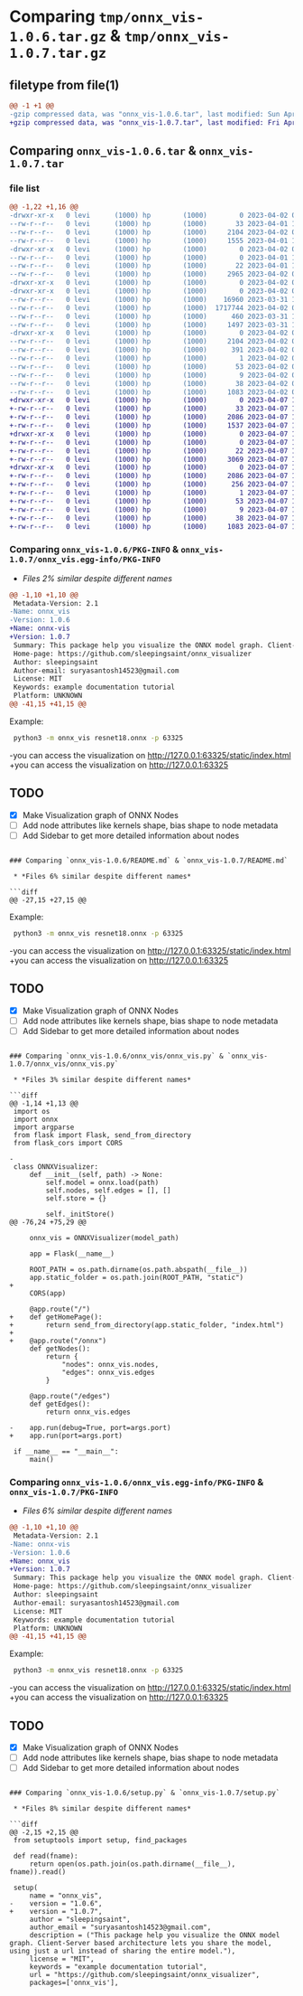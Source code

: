 # Comparing `tmp/onnx_vis-1.0.6.tar.gz` & `tmp/onnx_vis-1.0.7.tar.gz`

## filetype from file(1)

```diff
@@ -1 +1 @@
-gzip compressed data, was "onnx_vis-1.0.6.tar", last modified: Sun Apr  2 08:56:12 2023, max compression
+gzip compressed data, was "onnx_vis-1.0.7.tar", last modified: Fri Apr  7 16:19:16 2023, max compression
```

## Comparing `onnx_vis-1.0.6.tar` & `onnx_vis-1.0.7.tar`

### file list

```diff
@@ -1,22 +1,16 @@
-drwxr-xr-x   0 levi      (1000) hp        (1000)        0 2023-04-02 08:56:12.282396 onnx_vis-1.0.6/
--rw-r--r--   0 levi      (1000) hp        (1000)       33 2023-04-01 19:16:46.000000 onnx_vis-1.0.6/MANIFEST.in
--rw-r--r--   0 levi      (1000) hp        (1000)     2104 2023-04-02 08:56:12.282396 onnx_vis-1.0.6/PKG-INFO
--rw-r--r--   0 levi      (1000) hp        (1000)     1555 2023-04-01 19:34:18.000000 onnx_vis-1.0.6/README.md
-drwxr-xr-x   0 levi      (1000) hp        (1000)        0 2023-04-02 08:56:12.278395 onnx_vis-1.0.6/onnx_vis/
--rw-r--r--   0 levi      (1000) hp        (1000)        0 2023-04-01 18:46:14.000000 onnx_vis-1.0.6/onnx_vis/__init__.py
--rw-r--r--   0 levi      (1000) hp        (1000)       22 2023-04-01 18:47:29.000000 onnx_vis-1.0.6/onnx_vis/__main__.py
--rw-r--r--   0 levi      (1000) hp        (1000)     2965 2023-04-02 06:32:25.000000 onnx_vis-1.0.6/onnx_vis/onnx_vis.py
-drwxr-xr-x   0 levi      (1000) hp        (1000)        0 2023-04-02 08:56:12.278395 onnx_vis-1.0.6/onnx_vis/static/
-drwxr-xr-x   0 levi      (1000) hp        (1000)        0 2023-04-02 08:56:12.278395 onnx_vis-1.0.6/onnx_vis/static/assets/
--rw-r--r--   0 levi      (1000) hp        (1000)    16960 2023-03-31 14:26:55.000000 onnx_vis-1.0.6/onnx_vis/static/assets/index-01359380.css
--rw-r--r--   0 levi      (1000) hp        (1000)  1717744 2023-04-02 08:53:23.000000 onnx_vis-1.0.6/onnx_vis/static/assets/index-3de14fb7.js
--rw-r--r--   0 levi      (1000) hp        (1000)      460 2023-03-31 14:26:55.000000 onnx_vis-1.0.6/onnx_vis/static/index.html
--rw-r--r--   0 levi      (1000) hp        (1000)     1497 2023-03-31 14:26:55.000000 onnx_vis-1.0.6/onnx_vis/static/vite.svg
-drwxr-xr-x   0 levi      (1000) hp        (1000)        0 2023-04-02 08:56:12.278395 onnx_vis-1.0.6/onnx_vis.egg-info/
--rw-r--r--   0 levi      (1000) hp        (1000)     2104 2023-04-02 08:56:12.000000 onnx_vis-1.0.6/onnx_vis.egg-info/PKG-INFO
--rw-r--r--   0 levi      (1000) hp        (1000)      391 2023-04-02 08:56:12.000000 onnx_vis-1.0.6/onnx_vis.egg-info/SOURCES.txt
--rw-r--r--   0 levi      (1000) hp        (1000)        1 2023-04-02 08:56:12.000000 onnx_vis-1.0.6/onnx_vis.egg-info/dependency_links.txt
--rw-r--r--   0 levi      (1000) hp        (1000)       53 2023-04-02 08:56:12.000000 onnx_vis-1.0.6/onnx_vis.egg-info/entry_points.txt
--rw-r--r--   0 levi      (1000) hp        (1000)        9 2023-04-02 08:56:12.000000 onnx_vis-1.0.6/onnx_vis.egg-info/top_level.txt
--rw-r--r--   0 levi      (1000) hp        (1000)       38 2023-04-02 08:56:12.282396 onnx_vis-1.0.6/setup.cfg
--rw-r--r--   0 levi      (1000) hp        (1000)     1083 2023-04-02 08:55:36.000000 onnx_vis-1.0.6/setup.py
+drwxr-xr-x   0 levi      (1000) hp        (1000)        0 2023-04-07 16:19:16.574913 onnx_vis-1.0.7/
+-rw-r--r--   0 levi      (1000) hp        (1000)       33 2023-04-07 11:21:52.000000 onnx_vis-1.0.7/MANIFEST.in
+-rw-r--r--   0 levi      (1000) hp        (1000)     2086 2023-04-07 16:19:16.574913 onnx_vis-1.0.7/PKG-INFO
+-rw-r--r--   0 levi      (1000) hp        (1000)     1537 2023-04-07 16:08:58.000000 onnx_vis-1.0.7/README.md
+drwxr-xr-x   0 levi      (1000) hp        (1000)        0 2023-04-07 16:19:16.570918 onnx_vis-1.0.7/onnx_vis/
+-rw-r--r--   0 levi      (1000) hp        (1000)        0 2023-04-07 11:21:52.000000 onnx_vis-1.0.7/onnx_vis/__init__.py
+-rw-r--r--   0 levi      (1000) hp        (1000)       22 2023-04-07 11:21:52.000000 onnx_vis-1.0.7/onnx_vis/__main__.py
+-rw-r--r--   0 levi      (1000) hp        (1000)     3069 2023-04-07 16:13:43.000000 onnx_vis-1.0.7/onnx_vis/onnx_vis.py
+drwxr-xr-x   0 levi      (1000) hp        (1000)        0 2023-04-07 16:19:16.574913 onnx_vis-1.0.7/onnx_vis.egg-info/
+-rw-r--r--   0 levi      (1000) hp        (1000)     2086 2023-04-07 16:19:16.000000 onnx_vis-1.0.7/onnx_vis.egg-info/PKG-INFO
+-rw-r--r--   0 levi      (1000) hp        (1000)      256 2023-04-07 16:19:16.000000 onnx_vis-1.0.7/onnx_vis.egg-info/SOURCES.txt
+-rw-r--r--   0 levi      (1000) hp        (1000)        1 2023-04-07 16:19:16.000000 onnx_vis-1.0.7/onnx_vis.egg-info/dependency_links.txt
+-rw-r--r--   0 levi      (1000) hp        (1000)       53 2023-04-07 16:19:16.000000 onnx_vis-1.0.7/onnx_vis.egg-info/entry_points.txt
+-rw-r--r--   0 levi      (1000) hp        (1000)        9 2023-04-07 16:19:16.000000 onnx_vis-1.0.7/onnx_vis.egg-info/top_level.txt
+-rw-r--r--   0 levi      (1000) hp        (1000)       38 2023-04-07 16:19:16.574913 onnx_vis-1.0.7/setup.cfg
+-rw-r--r--   0 levi      (1000) hp        (1000)     1083 2023-04-07 16:19:10.000000 onnx_vis-1.0.7/setup.py
```

### Comparing `onnx_vis-1.0.6/PKG-INFO` & `onnx_vis-1.0.7/onnx_vis.egg-info/PKG-INFO`

 * *Files 2% similar despite different names*

```diff
@@ -1,10 +1,10 @@
 Metadata-Version: 2.1
-Name: onnx_vis
-Version: 1.0.6
+Name: onnx-vis
+Version: 1.0.7
 Summary: This package help you visualize the ONNX model graph. Client-Server based architecture lets you share the model, using just a url instead of sharing the entire model.
 Home-page: https://github.com/sleepingsaint/onnx_visualizer
 Author: sleepingsaint
 Author-email: suryasantosh14523@gmail.com
 License: MIT
 Keywords: example documentation tutorial
 Platform: UNKNOWN
@@ -41,15 +41,15 @@
 ```
 
 Example:
 
 ```bash
  python3 -m onnx_vis resnet18.onnx -p 63325
 ```
-you can access the visualization on http://127.0.0.1:63325/static/index.html
+you can access the visualization on http://127.0.0.1:63325
 
 
 ## TODO
 
 - [x] Make Visualization graph of ONNX Nodes
 - [ ] Add node attributes like kernels shape, bias shape to node metadata
 - [ ] Add Sidebar to get more detailed information about nodes
```

### Comparing `onnx_vis-1.0.6/README.md` & `onnx_vis-1.0.7/README.md`

 * *Files 6% similar despite different names*

```diff
@@ -27,15 +27,15 @@
 ```
 
 Example:
 
 ```bash
  python3 -m onnx_vis resnet18.onnx -p 63325
 ```
-you can access the visualization on http://127.0.0.1:63325/static/index.html
+you can access the visualization on http://127.0.0.1:63325
 
 
 ## TODO
 
 - [x] Make Visualization graph of ONNX Nodes
 - [ ] Add node attributes like kernels shape, bias shape to node metadata
 - [ ] Add Sidebar to get more detailed information about nodes
```

### Comparing `onnx_vis-1.0.6/onnx_vis/onnx_vis.py` & `onnx_vis-1.0.7/onnx_vis/onnx_vis.py`

 * *Files 3% similar despite different names*

```diff
@@ -1,14 +1,13 @@
 import os
 import onnx
 import argparse
 from flask import Flask, send_from_directory
 from flask_cors import CORS
 
-
 class ONNXVisualizer:
     def __init__(self, path) -> None:
         self.model = onnx.load(path)
         self.nodes, self.edges = [], []
         self.store = {}
 
         self._initStore()
@@ -76,24 +75,29 @@
 
     onnx_vis = ONNXVisualizer(model_path)
 
     app = Flask(__name__)
 
     ROOT_PATH = os.path.dirname(os.path.abspath(__file__))
     app.static_folder = os.path.join(ROOT_PATH, "static")
+
     CORS(app)
 
     @app.route("/")
+    def getHomePage():
+        return send_from_directory(app.static_folder, "index.html")
+
+    @app.route("/onnx")
     def getNodes():
         return {
             "nodes": onnx_vis.nodes,
             "edges": onnx_vis.edges
         } 
 
     @app.route("/edges")
     def getEdges():
         return onnx_vis.edges
 
-    app.run(debug=True, port=args.port)
+    app.run(port=args.port)
 
 if __name__ == "__main__":
     main()
```

### Comparing `onnx_vis-1.0.6/onnx_vis.egg-info/PKG-INFO` & `onnx_vis-1.0.7/PKG-INFO`

 * *Files 6% similar despite different names*

```diff
@@ -1,10 +1,10 @@
 Metadata-Version: 2.1
-Name: onnx-vis
-Version: 1.0.6
+Name: onnx_vis
+Version: 1.0.7
 Summary: This package help you visualize the ONNX model graph. Client-Server based architecture lets you share the model, using just a url instead of sharing the entire model.
 Home-page: https://github.com/sleepingsaint/onnx_visualizer
 Author: sleepingsaint
 Author-email: suryasantosh14523@gmail.com
 License: MIT
 Keywords: example documentation tutorial
 Platform: UNKNOWN
@@ -41,15 +41,15 @@
 ```
 
 Example:
 
 ```bash
  python3 -m onnx_vis resnet18.onnx -p 63325
 ```
-you can access the visualization on http://127.0.0.1:63325/static/index.html
+you can access the visualization on http://127.0.0.1:63325
 
 
 ## TODO
 
 - [x] Make Visualization graph of ONNX Nodes
 - [ ] Add node attributes like kernels shape, bias shape to node metadata
 - [ ] Add Sidebar to get more detailed information about nodes
```

### Comparing `onnx_vis-1.0.6/setup.py` & `onnx_vis-1.0.7/setup.py`

 * *Files 8% similar despite different names*

```diff
@@ -2,15 +2,15 @@
 from setuptools import setup, find_packages
 
 def read(fname):
     return open(os.path.join(os.path.dirname(__file__), fname)).read()
 
 setup(
     name = "onnx_vis",
-    version = "1.0.6",
+    version = "1.0.7",
     author = "sleepingsaint",
     author_email = "suryasantosh14523@gmail.com",
     description = ("This package help you visualize the ONNX model graph. Client-Server based architecture lets you share the model, using just a url instead of sharing the entire model."),
     license = "MIT",
     keywords = "example documentation tutorial",
     url = "https://github.com/sleepingsaint/onnx_visualizer",
     packages=['onnx_vis'],
```


